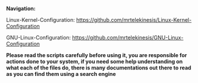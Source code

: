 **Navigation:**

Linux-Kernel-Configuration: https://github.com/mrtelekinesis/Linux-Kernel-Configuration
 
GNU-Linux-Configuration: https://github.com/mrtelekinesis/GNU-Linux-Configuration

**Please read the scripts carefully before using it, you are responsible for actions done to your system, if you need some help understanding on what each of the files do, there is many documentations out there to read as you can find them using a search engine**

